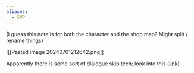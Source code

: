 ```yaml
---
aliases:
  - SMP
---
```

(I guess this note is for both the character and the shop map? Might split / rename things)

![[Pasted image 20240701212642.png]]

Apparently there is some sort of dialogue skip tech; look into this ([link](https://discord.com/channels/313375426112389123/408694062862958592/1289894035259134054))
